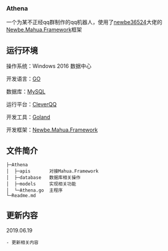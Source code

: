 ### Athena
一个为某不正经qq群制作的qq机器人，使用了[newbe36524](https://github.com/newbe36524/)大佬的[Newbe.Mahua.Framework](https://github.com/newbe36524/Newbe.Mahua.Framework)框架

## 运行环境

操作系统：Windows 2016 数据中心

开发语言：[GO](https://golang.google.cn/)

数据库：[MySQL](https://www.mysql.com/)

运行平台：[CleverQQ](https://www.cleverqq.cn/)

开发工具：[Goland](https://www.jetbrains.com/go/)

开发框架：[Newbe.Mahua.Framework](https://github.com/newbe36524/Newbe.Mahua.Framework)

## 文件简介

```
├─Athena
│  ├─apis       对接Mahua.Framework
│  ├─database   数据库相关操作   
│  ├─models     实现相关功能
│  └─Athena.go  主程序
└─Readme.md 
```

## 更新内容
2019.06.19

    - 更新相关内容